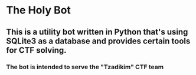 # The Holy Bot
## This is a utility bot written in Python that's using SQLite3 as a database and provides certain tools for CTF solving.
### The bot is intended to serve the "Tzadikim" CTF team
